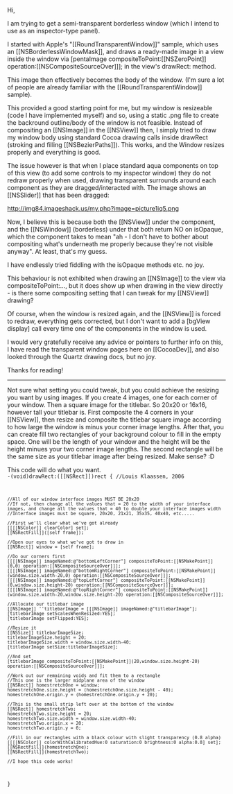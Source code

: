

Hi,

I am trying to get a semi-transparent borderless window (which I intend to use as an inspector-type panel).

I started with Apple's "[[RoundTransparentWindow]]" sample, which uses an [[NSBorderlessWindowMask]], and draws a ready-made image in a view inside the window via [pentaImage compositeToPoint:[[NSZeroPoint]] operation:[[NSCompositeSourceOver]]]; in the view's drawRect: method.

This image then effectively becomes the body of the window. (I'm sure a lot of people are already familiar with the [[RoundTransparentWindow]] sample).

This provided a good starting point for me, but my window is resizeable (code I have implemented myself) and so, using a static .png file to create the backround outline/body of the window is not feasible. Instead of compositing an [[NSImage]] in the [[NSView]] then, I simply tried to draw my window body using standard Cocoa drawing calls inside drawRect (stroking and filling [[NSBezierPaths]]). This works, and the Window resizes properly and everything is good.

The issue however is that when I place standard aqua components on top of this view (to add some controls to my inspector window) they do not redraw properly when used, drawing transparent surrounds around each component as they are dragged/interacted with. The image shows an [[NSSlider]] that has been dragged:

http://img84.imageshack.us/my.php?image=picture1iq5.png

Now, I believe this is because both the [[NSView]] under the component, and the [[NSWindow]] (borderless) under that both return NO on isOpaque, which the component takes to mean "ah - I don't have to bother about compositing what's underneath me properly because they're not visible anyway". At least, that's my guess.

I have endlessly tried fiddling with the isOpaque methods etc. no joy.

This behaviour is not exhibited when drawing an [[NSImage]] to the view via compositeToPoint:..., but it does show up when drawing in the view directly - is there some compositing setting that I can tweak for my [[NSView]] drawing?

Of course, when the window is resized again, and the [[NSView]] is forced to redraw, everything gets corrected, but I don't want to add a [bgView display] call every time one of the components in the window is used.

I would very gratefully receive any advice or pointers to further info on this, I have read the transparent window pages here on [[CocoaDev]], and also looked through the Quartz drawing docs, but no joy.

Thanks for reading!

----
Not sure what setting you could tweak, but you could achieve the resizing you want by using images. If you create 4 images, one for each corner of your window. Then a square image for the titlebar. So 20x20 or 16x16, however tall your titlebar is. First composite the 4 corners in your [[NSView]], then resize and composite the titlebar square image according to how large the window is minus your corner image lengths. After that, you can create fill two rectangles of your background colour to fill in the empty space. One will be the length of your window and the height will be the height minues your two corner image lengths. The second rectangle will be the same size as your titlebar image after being resized. Make sense? :D

This code will do what you want.
<code>
-(void)drawRect:([[NSRect]])rect
{
    //Louis Klaassen, 2006
	
	//All of our window interface images MUST BE 20x20
	//If not, then change all the values that = 20 to the width of your interface images, and change all the values that = 40 to double your interface images width
	//Interface images must be square, 20x20, 21x21, 35x35, 40x40, etc.....
	
	//First we'll clear what we've got already
    [[[[NSColor]] clearColor] set];
    [[NSRectFill]]([self frame]);
	
	//Open our eyes to what we've got to draw in
	[[NSRect]] window = [self frame];
	
	//Do our corners first
	[[[[NSImage]] imageNamed:@"bottomLeftCorner"] compositeToPoint:[[NSMakePoint]](0,0) operation:[[NSCompositeSourceOver]]];
	[[[[NSImage]] imageNamed:@"bottomRightCorner"] compositeToPoint:[[NSMakePoint]](window.size.width-20,0) operation:[[NSCompositeSourceOver]]];
	[[[[NSImage]] imageNamed:@"topLeftCorner"] compositeToPoint:[[NSMakePoint]](0,window.size.height-20) operation:[[NSCompositeSourceOver]]];
	[[[[NSImage]] imageNamed:@"topRightCorner"] compositeToPoint:[[NSMakePoint]](window.size.width-20,window.size.height-20) operation:[[NSCompositeSourceOver]]];
	
	//Allocate our titlebar image
	[[NSImage]] ''titlebarImage = [[[NSImage]] imageNamed:@"titlebarImage"];
	[titlebarImage setScalesWhenResized:YES];
	[titlebarImage setFlipped:YES];

	//Resize it
	[[NSSize]] titlebarImageSize;
	titlebarImageSize.height = 20;
	titlebarImageSize.width = window.size.width-40;
	[titlebarImage setSize:titlebarImageSize];
	
	//And set
	[titlebarImage compositeToPoint:[[NSMakePoint]](20,window.size.height-20) operation:[[NSCompositeSourceOver]]];
	
	//Work out our remaining voids and fit them to a rectangle
	//This one is the larger midplane area of the window
	[[NSRect]] homestretchOne = window;
	homestretchOne.size.height = (homestretchOne.size.height - 40);
	homestretchOne.origin.y = (homestretchOne.origin.y + 20);
	
	//This is the small strip left over at the bottom of the window
	[[NSRect]] homestretchTwo;
	homestretchTwo.size.height = 20;
	homestretchTwo.size.width = window.size.width-40;
	homestretchTwo.origin.x = 20;
	homestretchTwo.origin.y = 0;
	
	//Fill in our rectangles with a black colour with slight transparency (0.8 alpha)
	[[[[NSColor]] colorWithCalibratedHue:0 saturation:0 brightness:0 alpha:0.8] set];
    [[NSRectFill]](homestretchOne);
	[[NSRectFill]](homestretchTwo);
	
	//I hope this code works!
   }
</code>